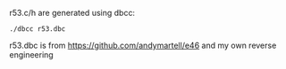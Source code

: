 r53.c/h are generated using dbcc:

    ./dbcc r53.dbc

r53.dbc is from https://github.com/andymartell/e46 and my own reverse engineering